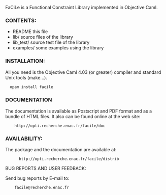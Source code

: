 FaCiLe is a Functional Constraint Library implemented in Objective Caml.

### CONTENTS:

  * README        this file
  * lib/          source files of the library
  * lib_test/     source test file of the library
  * examples/     some examples using the library

### INSTALLATION:

  All you need is the Objective Caml 4.03 (or greater) compiler and
standard Unix tools (make...).

```bash
  opam install facile
```
### DOCUMENTATION

  The documentation is available as Postscript and PDF format and as a bundle
of HTML files. It also can be found online at the web site:

        http://opti.recherche.enac.fr/facile/doc

### AVAILABILITY:

  The package and the documentation are available at:

	      http://opti.recherche.enac.fr/facile/distrib

BUG REPORTS AND USER FEEDBACK:

Send bug reports by E-mail to:

        facile@recherche.enac.fr
